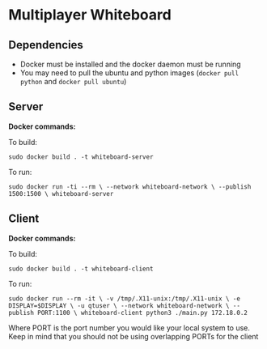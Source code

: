 # Multiplayer Whiteboard

## Dependencies

- Docker must be installed and the docker daemon must be running
- You may need to pull the ubuntu and python images (`docker pull python` and `docker pull ubuntu`)

## Server

**Docker commands:**

To build:

`sudo docker build . -t whiteboard-server`

To run: 

`sudo docker run -ti --rm \
	--network whiteboard-network \
	--publish 1500:1500 \
	whiteboard-server`

## Client

**Docker commands:**

To build:

`sudo docker build . -t whiteboard-client`

To run:

`sudo docker run --rm -it \
-v /tmp/.X11-unix:/tmp/.X11-unix \
-e DISPLAY=$DISPLAY \
-u qtuser \
--network whiteboard-network \
--publish PORT:1100 \
whiteboard-client python3 ./main.py 172.18.0.2`

Where PORT is the port number you would like your local system to use. Keep in mind that you should not be using overlapping PORTs for the client
